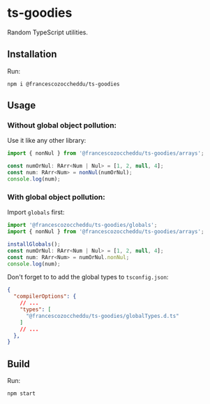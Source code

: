 # ts-goodies

Random TypeScript utilities.

## Installation

Run:

```shell
npm i @francescozoccheddu/ts-goodies
```

## Usage

### Without global object pollution:

Use it like any other library:

```typescript
import { nonNul } from '@francescozoccheddu/ts-goodies/arrays';

const numOrNul: RArr<Num | Nul> = [1, 2, null, 4];
const num: RArr<Num> = nonNul(numOrNul);
console.log(num);
```

### With global object pollution:

Import `globals` first:

```typescript
import '@francescozoccheddu/ts-goodies/globals';
import { nonNul } from '@francescozoccheddu/ts-goodies/arrays';

installGlobals();
const numOrNul: RArr<Num | Nul> = [1, 2, null, 4];
const num: RArr<Num> = numOrNul.nonNul;
console.log(num);
```

Don't forget to to add the global types to `tsconfig.json`:
```json
{
  "compilerOptions": {
    // ...
    "types": [
      "@francescozoccheddu/ts-goodies/globalTypes.d.ts"
    ]
    // ...
  },
}
```

## Build

Run:

```shell
npm start
```
